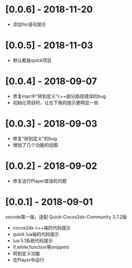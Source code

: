 # [0.0.6] - 2018-11-20
- 添加for语句提示

# [0.0.5] - 2018-11-03
- 默认都是quick项目

# [0.0.4] - 2018-09-07
- 修复mac中"转到定义"c++部分路径错误的bug
- 初始化项目时，让左下角的提示更明显一些

# [0.0.3] - 2018-09-03
- 修复"转到定义"的bug
- 增加了几个功能的动图

# [0.0.2] - 2018-09-02
- 修复运行Player错误的问题

# [0.0.1] - 2018-09-01
vscode第一版，适配 Quick-Cocos2dx-Community 3.7.2版
- cocos2dx c++端的代码提示
- quick lua端的代码提示
- lua 5.1系统代码提示
- if,while,function等snippets
- 转到定义功能
- 在Player中运行